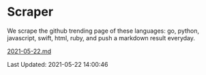 # Scraper

We scrape the github trending page of these languages: go, python, javascript, swift, html, ruby, and push a markdown result everyday.

[2021-05-22.md](https://github.com/henson/Scraper/blob/master/2021-05-22.md)

Last Updated: 2021-05-22 14:00:46
